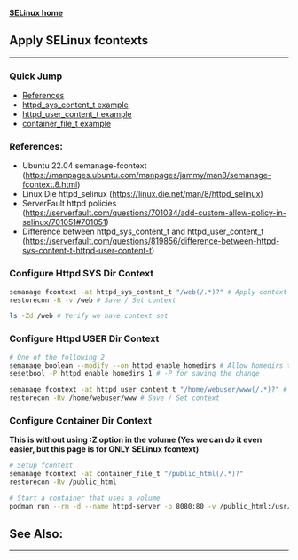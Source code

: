 [**SELinux home**](/Security/SELinux.md)
## Apply SELinux fcontexts
***
### Quick Jump
- [References](#references)
- [httpd_sys_content_t example](#configure-httpd-sys-dir-context)
- [httpd_user_content_t example](#configure-httpd-user-dir-context)
- [container_file_t example](#configure-container-dir-context)

### References:
- Ubuntu 22.04 semanage-fcontext (https://manpages.ubuntu.com/manpages/jammy/man8/semanage-fcontext.8.html)
- Linux Die httpd_selinux (https://linux.die.net/man/8/httpd_selinux)
- ServerFault httpd policies (https://serverfault.com/questions/701034/add-custom-allow-policy-in-selinux/701051#701051)
- Difference between httpd_sys_content_t and httpd_user_content_t (https://serverfault.com/questions/819856/difference-between-httpd-sys-content-t-httpd-user-content-t)

### Configure Httpd SYS Dir Context
```bash
semanage fcontext -at httpd_sys_content_t "/web(/.*)?" # Apply context to everything for /web
restorecon -R -v /web # Save / Set context

ls -Zd /web # Verify we have context set
```

### Configure Httpd USER Dir Context
```bash
# One of the following 2
semanage boolean --modify --on httpd_enable_homedirs # Allow homedirs to be used with httpd_user_content_t. This adds more security compared to httpd_sys_content_t on home webfiles
sesetbool -P httpd_enable_homedirs 1 # -P for saving the change

semanage fcontext -at httpd_user_content_t "/home/webuser/www(/.*)?" # Apply context to everything for /home/webuser/www
restorecon -Rv /home/webuser/www # Save / Set context
```

### Configure Container Dir Context
**This is without using :Z option in the volume (Yes we can do it even easier, but this page is for ONLY SELinux fcontext)**
```bash
# Setup fcontext
semanage fcontext -at container_file_t "/public_html(/.*)?"
restorecon -Rv /public_html

# Start a container that uses a volume
podman run --rm -d --name httpd-server -p 8080:80 -v /public_html:/usr/local/apache2/htdocs httpd:latest
```

## See Also:
***
